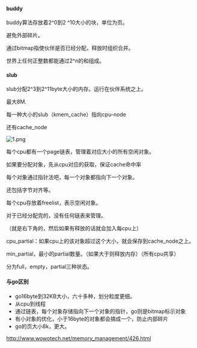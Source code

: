 #### buddy

buddy算法存放着2^0到2 ^10大小的块，单位为页。

避免外部碎片。

通过bitmap指使伙伴是否已经分配，释放时组织合并。

世界上任何正整数都能通过2^n的和组成。



#### slub

slub分配2^3到2^11byte大小的内存。运行在伙伴系统之上。

最大8M.

每一种大小的slub（kmem_cache）指向cpu-node

还有cache_node

![1.png](http://www.wowotech.net/content/uploadfile/201803/4a471520078976.png)

每个cpu都有一个page链表，管理着对应大小的所有空闲对象。

如果要分配对象，先从cpu对应的获取，保证cache命中率



每个对象通过指针法吧，每一个对象都指向下一个对象。

还包括字节对齐等。

每个cpu存放着freelist，表示空闲对象。

对于已经分配完的，没有任何链表来管理。

（就是右下角的，然后如果有释放的话就会加入每cpu上）

cpu_partial：如果cpu上的该对象超过这个大小，就会保存到cache_node之上。

min_partial，最小的partial数量。（如果大于则释放内存）（所有cpu共享）



分为full，empty，partial三种状态。

#### 与go区别

- go16byte到32KB大小，六十多种，划分粒度更细。
- 从cpu到线程
- 通过链表，每个对象存储指向下一个对象的指针，go则是bitmap标示对象
- 有小对象的优化，小于16byte的对象都会搞成一个，防止内部碎片
- go的页大小8k，更大。

http://www.wowotech.net/memory_management/426.html